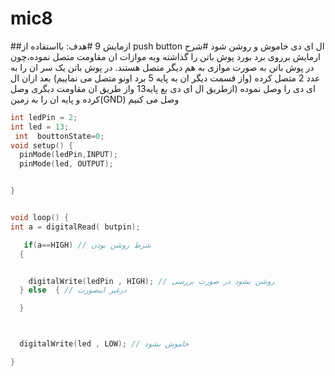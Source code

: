 # mic8
##ازمایش 9
#هدف:
بااستفاده از push button ال ای دی خاموش و روشن شود 
#شرح ارمایش
برروی برد بورد پوش باتن را گذاشته 
وبه موازات ان مقاومت متصل نموده،چون در پوش باتن به صورت موازی به هم دیگر متصل هستند.
در پوش باتن یک سر ان را به عدد 2 متصل کرده (واز قسمت دیگر ان به پایه 5 برد اونو متصل می نماییم) بعد ازان ال ای دی را وصل نموده (ازطریق ال ای دی بع پایه13 واز طریق ان مقاومت دیگری وصل کرده و پایه ان را به زمین(GND) وصل می کنیم




```cpp
int ledPin = 2;
int led = 13;
 int  bouttonState=0;
void setup() {
  pinMode(ledPin,INPUT); 
  pinMode(led, OUTPUT);


}


void loop() {
int a = digitalRead( butpin);

   if(a==HIGH) // شرط روشن بودن
  {


    digitalWrite(ledPin , HIGH); // روشن بشود در صورت بررسی
  } else  { // درغیر اینصورت

  }



  digitalWrite(led , LOW); // خاموش بشود

}
```









